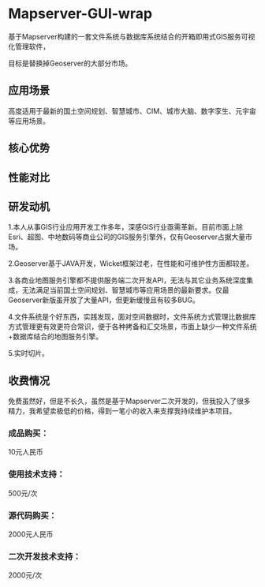 # Mapserver-GUI-wrap

基于Mapserver构建的一套文件系统与数据库系统结合的开箱即用式GIS服务可视化管理软件，

目标是替换掉Geoserver的大部分市场。

## 应用场景

高度适用于最新的国土空间规划、智慧城市、CIM、城市大脑、数字孪生、元宇宙等应用场景。

## 核心优势


## 性能对比


## 研发动机

1.本人从事GIS行业应用开发工作多年，深感GIS行业亟需革新。目前市面上除Esri、超图、中地数码等商业公司的GIS服务引擎外，仅有Geoserver占据大量市场。

2.Geoserver基于JAVA开发，Wicket框架过老，在性能和可维护性方面都较差。

3.各商业地图服务引擎都不提供服务端二次开发API，无法与其它业务系统深度集成，无法满足当前国土空间规划、智慧城市等应用场景的最新要求。仅最Geoserver新版虽开放了大量API，但更新缓慢且有较多BUG。

4.文件系统是个好东西，实践发现，面对空间数据时，文件系统方式管理比数据库方式管理更有效更符合常识，便于各种拷备和汇交场景，市面上缺少一种文件系统+数据库结合的地图服务引擎。

5.实时切片。


## 收费情况

免费虽然好，但是不长久，虽然是基于Mapserver二次开发的，但我投入了很多精力，我希望卖极低的价格，得到一笔小的收入来支撑我持续维护本项目。

### 成品购买：

10元人民币

### 使用技术支持：

500元/次

### 源代码购买：

2000元人民币

### 二次开发技术支持：

2000元/次

